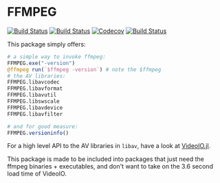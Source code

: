 # FFMPEG

[![Build Status](https://travis-ci.com/JuliaIO/FFMPEG.jl.svg?branch=master)](https://travis-ci.com/JuliaIO/FFMPEG.jl)
[![Build Status](https://ci.appveyor.com/api/projects/status/github/JuliaIO/FFMPEG.jl?svg=true)](https://ci.appveyor.com/project/JuliaIO/FFMPEG-jl)
[![Codecov](https://codecov.io/gh/JuliaIO/FFMPEG.jl/branch/master/graph/badge.svg)](https://codecov.io/gh/JuliaIO/FFMPEG.jl)
[![Build Status](https://api.cirrus-ci.com/github/JuliaIO/FFMPEG.jl.svg)](https://cirrus-ci.com/github/JuliaIO/FFMPEG.jl)

This package simply offers:

```julia
# a simple way to invoke ffmpeg:
FFMPEG.exe("-version")
@ffmpeg run(`$ffmpeg -version`) # note the $ffmpeg
# the AV libraries:
FFMPEG.libavcodec
FFMPEG.libavformat
FFMPEG.libavutil
FFMPEG.libswscale
FFMPEG.libavdevice
FFMPEG.libavfilter

# and for good measure:
FFMPEG.versioninfo()
```

For a high level API to the AV libraries in `libav`, have a look at [VideoIO.jl](https://github.com/JuliaIO/VideoIO.jl/).

This package is made to be included into packages that just need the ffmpeg binaries + executables, and don't want to take on the 3.6 second load time of VideoIO.
